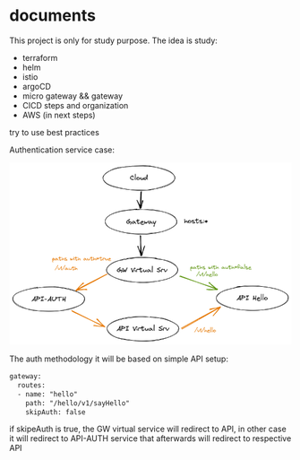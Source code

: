 # documents

This project is only for study purpose. The idea is study:

* terraform
* helm
* istio
* argoCD
* micro gateway && gateway
* CICD steps and organization
* AWS (in next steps)

try to use best practices

Authentication service case:

![auth](auth.png)

The auth methodology it will be based on simple API setup:
```
gateway:
  routes:
  - name: "hello"
    path: "/hello/v1/sayHello"
    skipAuth: false
```

if skipeAuth is true, the GW virtual service will redirect to API, in
other case it will redirect to API-AUTH service that afterwards will redirect
to respective API